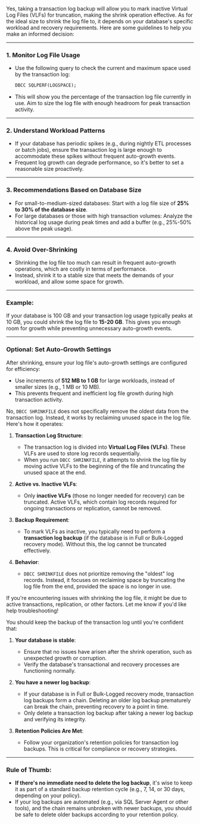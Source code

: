 

Yes, taking a transaction log backup will allow you to mark inactive Virtual Log Files (VLFs) for truncation, making the shrink operation effective. As for the ideal size to shrink the log file to, it depends on your database's specific workload and recovery requirements. Here are some guidelines to help you make an informed decision:

---

### 1. **Monitor Log File Usage**
   - Use the following query to check the current and maximum space used by the transaction log:
     ```sql
     DBCC SQLPERF(LOGSPACE);
     ```
   - This will show you the percentage of the transaction log file currently in use. Aim to size the log file with enough headroom for peak transaction activity.

---

### 2. **Understand Workload Patterns**
   - If your database has periodic spikes (e.g., during nightly ETL processes or batch jobs), ensure the transaction log is large enough to accommodate these spikes without frequent auto-growth events.
   - Frequent log growth can degrade performance, so it's better to set a reasonable size proactively.

---

### 3. **Recommendations Based on Database Size**
   - For small-to-medium-sized databases: Start with a log file size of **25% to 30% of the database size**.
   - For large databases or those with high transaction volumes: Analyze the historical log usage during peak times and add a buffer (e.g., 25%-50% above the peak usage).

---

### 4. **Avoid Over-Shrinking**
   - Shrinking the log file too much can result in frequent auto-growth operations, which are costly in terms of performance.
   - Instead, shrink it to a stable size that meets the demands of your workload, and allow some space for growth.

---

### Example:
If your database is 100 GB and your transaction log usage typically peaks at 10 GB, you could shrink the log file to **15-20 GB**. This gives you enough room for growth while preventing unnecessary auto-growth events.

---

### Optional: Set Auto-Growth Settings
After shrinking, ensure your log file's auto-growth settings are configured for efficiency:
- Use increments of **512 MB to 1 GB** for large workloads, instead of smaller sizes (e.g., 1 MB or 10 MB).
- This prevents frequent and inefficient log file growth during high transaction activity.

No, `DBCC SHRINKFILE` does not specifically remove the oldest data from the transaction log. Instead, it works by reclaiming unused space in the log file. Here's how it operates:

1. **Transaction Log Structure**:
   - The transaction log is divided into **Virtual Log Files (VLFs)**. These VLFs are used to store log records sequentially.
   - When you run `DBCC SHRINKFILE`, it attempts to shrink the log file by moving active VLFs to the beginning of the file and truncating the unused space at the end.

2. **Active vs. Inactive VLFs**:
   - Only **inactive VLFs** (those no longer needed for recovery) can be truncated. Active VLFs, which contain log records required for ongoing transactions or replication, cannot be removed.

3. **Backup Requirement**:
   - To mark VLFs as inactive, you typically need to perform a **transaction log backup** (if the database is in Full or Bulk-Logged recovery mode). Without this, the log cannot be truncated effectively.

4. **Behavior**:
   - `DBCC SHRINKFILE` does not prioritize removing the "oldest" log records. Instead, it focuses on reclaiming space by truncating the log file from the end, provided the space is no longer in use.

If you're encountering issues with shrinking the log file, it might be due to active transactions, replication, or other factors. Let me know if you'd like help troubleshooting!

You should keep the backup of the transaction log until you're confident that:

1. **Your database is stable**: 
   - Ensure that no issues have arisen after the shrink operation, such as unexpected growth or corruption.
   - Verify the database's transactional and recovery processes are functioning normally.

2. **You have a newer log backup**:
   - If your database is in Full or Bulk-Logged recovery mode, transaction log backups form a chain. Deleting an older log backup prematurely can break the chain, preventing recovery to a point in time.
   - Only delete a transaction log backup after taking a newer log backup and verifying its integrity.

3. **Retention Policies Are Met**:
   - Follow your organization's retention policies for transaction log backups. This is critical for compliance or recovery strategies.

---

### Rule of Thumb:
- **If there's no immediate need to delete the log backup**, it's wise to keep it as part of a standard backup retention cycle (e.g., 7, 14, or 30 days, depending on your policy).
- If your log backups are automated (e.g., via SQL Server Agent or other tools), and the chain remains unbroken with newer backups, you should be safe to delete older backups according to your retention policy.

